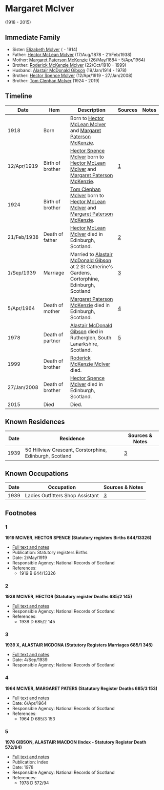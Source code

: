 ﻿---
layout: person
subject_key: i24380064
permalink: /people/i24380064
---

# Margaret McIver
(1918 - 2015)

## Immediate Family

* Sister: [Elizabeth McIver](./@80366022@-elizabeth-mciver-b-d1914.md) ( - 1914)
* Father: [Hector McLean McIver](./@62168745@-hector-mclean-mciver-b1878-8-17-d1938-2-21.md) (17/Aug/1878 - 21/Feb/1938)
* Mother: [Margaret Paterson McKenzie](./@88610293@-margaret-paterson-mckenzie-b1884-5-26-d1964-4-5.md) (26/May/1884 - 5/Apr/1964)
* Brother: [Roderick McKenzie McIver](./@90830540@-roderick-mckenzie-mciver-b1910-10-22-d1999.md) (22/Oct/1910 - 1999)
* Husband: [Alastair McDonald Gibson](./@3963708@-alastair-mcdonald-gibson-b1914-1-19-d1978.md) (19/Jan/1914 - 1978)
* Brother: [Hector Spence McIver](./@34334364@-hector-spence-mciver-b1919-4-12-d2008-1-27.md) (12/Apr/1919 - 27/Jan/2008)
* Brother: [Tom Clephan McIver](./@74287888@-tom-clephan-mciver-b1924-d2019.md) (1924 - 2019)

## Timeline

Date | Item | Description | Sources | Notes
---|---|---|---|---
1918 | Born | Born to [Hector McLean McIver](./@62168745@-hector-mclean-mciver-b1878-8-17-d1938-2-21.md) and [Margaret Paterson McKenzie](./@88610293@-margaret-paterson-mckenzie-b1884-5-26-d1964-4-5.md). |  | 
12/Apr/1919 | Birth of brother | [Hector Spence McIver](./@34334364@-hector-spence-mciver-b1919-4-12-d2008-1-27.md) born to [Hector McLean McIver](./@62168745@-hector-mclean-mciver-b1878-8-17-d1938-2-21.md) and [Margaret Paterson McKenzie](./@88610293@-margaret-paterson-mckenzie-b1884-5-26-d1964-4-5.md). | [1](#1) | 
1924 | Birth of brother | [Tom Clephan McIver](./@74287888@-tom-clephan-mciver-b1924-d2019.md) born to [Hector McLean McIver](./@62168745@-hector-mclean-mciver-b1878-8-17-d1938-2-21.md) and [Margaret Paterson McKenzie](./@88610293@-margaret-paterson-mckenzie-b1884-5-26-d1964-4-5.md). |  | 
21/Feb/1938 | Death of father | [Hector McLean McIver](./@62168745@-hector-mclean-mciver-b1878-8-17-d1938-2-21.md) died in Edinburgh, Scotland. | [2](#2) | 
1/Sep/1939 | Marriage | Married to [Alastair McDonald Gibson](./@3963708@-alastair-mcdonald-gibson-b1914-1-19-d1978.md) at 2 St Catherine's Gardens, Cortorphine, Edinburgh, Scotland | [3](#3) | 
5/Apr/1964 | Death of mother | [Margaret Paterson McKenzie](./@88610293@-margaret-paterson-mckenzie-b1884-5-26-d1964-4-5.md) died in Edinburgh, Scotland. | [4](#4) | 
1978 | Death of partner | [Alastair McDonald Gibson](./@3963708@-alastair-mcdonald-gibson-b1914-1-19-d1978.md) died in Rutherglen, South Lanarkshire, Scotland. | [5](#5) | 
1999 | Death of brother | [Roderick McKenzie McIver](./@90830540@-roderick-mckenzie-mciver-b1910-10-22-d1999.md) died. |  | 
27/Jan/2008 | Death of brother | [Hector Spence McIver](./@34334364@-hector-spence-mciver-b1919-4-12-d2008-1-27.md) died in Edinburgh, Scotland. |  | 
2015 | Died | Died. |  | 

## Known Residences

Date | Residence | Sources & Notes
---|---|---
1939 | 50 Hillview Crescent, Corstorphine, Edinburgh, Scotland | [3](#3)

## Known Occupations

Date | Occupation | Sources & Notes
---|---|---
1939 | Ladies Outfitters Shop Assistant | [3](#3)

## Footnotes

### 1

**1919 MCIVER, HECTOR SPENCE (Statutory registers Births 644/13326)**

* [Full text and notes](../sources/@43040640@-1919-mciver,-hector-spence-statutory-registers-births-644-13326-.md)
* Publication: Statutory registers Births
* Date: 2/May/1919
* Responsible Agency: National Records of Scotland
* References: 
  * 1919 B 644/13326

### 2

**1938 MCIVER, HECTOR (Statutory register Deaths 685/2 145)**

* [Full text and notes](../sources/@21259320@-1938-mciver,-hector-statutory-register-deaths-685-2-145-.md)
* Responsible Agency: National Records of Scotland
* References: 
  * 1938 D 685/2 145

### 3

**1939 X, ALASTAIR MCDONA (Statutory Registers Marriages 685/1 345)**

* [Full text and notes](../sources/@97538140@-1939-gibson,-alastair-mcdona-statutory-registers-marriages-685-1-345-.md)
* Date: 4/Sep/1939
* Responsible Agency: National Records of Scotland

### 4

**1964 MCIVER, MARGARET PATERS (Statutory Register Deaths 685/3 153)**

* [Full text and notes](../sources/@13131704@-1964-mciver,-margaret-paters-statutory-register-deaths-685-3-153-.md)
* Date: 6/Apr/1964
* Responsible Agency: National Records of Scotland
* References: 
  * 1964 D 685/3 153

### 5

**1978 GIBSON, ALASTAIR MACDON (Index - Statutory Register Death 572/94)**

* [Full text and notes](../sources/@27374916@-1978-gibson,-alastair-macdon-index-statutory-register-death-572-94-.md)
* Publication: Index
* Date: 1978
* Responsible Agency: National Records of Scotland
* References: 
  * 1978 D 572/94

